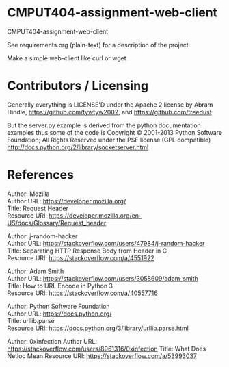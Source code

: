 CMPUT404-assignment-web-client
==============================

CMPUT404-assignment-web-client

See requirements.org (plain-text) for a description of the project.

Make a simple web-client like curl or wget

Contributors / Licensing
========================

Generally everything is LICENSE'D under the Apache 2 license by Abram Hindle, 
https://github.com/tywtyw2002, and https://github.com/treedust

But the server.py example is derived from the python documentation
examples thus some of the code is Copyright © 2001-2013 Python
Software Foundation; All Rights Reserved under the PSF license (GPL
compatible) http://docs.python.org/2/library/socketserver.html

References
========================
Author: Mozilla <br />
Author URL: https://developer.mozilla.org/  <br />
Title: Request Header <br />
Resource URI: https://developer.mozilla.org/en-US/docs/Glossary/Request_header <br />

Author: j-random-hacker <br />
Author URL: https://stackoverflow.com/users/47984/j-random-hacker <br />
Title: Separating HTTP Response Body from Header in C <br />
Resource URI: https://stackoverflow.com/a/4551922 <br />

Author: Adam Smith <br />
Author URL: https://stackoverflow.com/users/3058609/adam-smith <br />
Title: How to URL Encode in Python 3 <br />
Resource URI: https://stackoverflow.com/a/40557716 <br />

Author: Python Software Foundation <br />
Author URL: https://docs.python.org/ <br />
Title: urllib.parse <br />
Resource URI: https://docs.python.org/3/library/urllib.parse.html <br />

Author: 0xInfection
Author URL: https://stackoverflow.com/users/8961316/0xinfection
Title: What Does Netloc Mean
Resource URI: https://stackoverflow.com/a/53993037